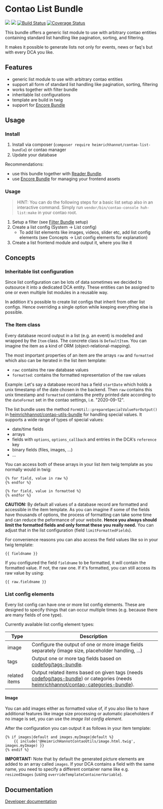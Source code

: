 # Contao List Bundle

[![](https://img.shields.io/packagist/v/heimrichhannot/contao-list-bundle.svg)](https://packagist.org/packages/heimrichhannot/contao-list-bundle)
[![](https://img.shields.io/packagist/dt/heimrichhannot/contao-list-bundle.svg)](https://packagist.org/packages/heimrichhannot/contao-list-bundle)
[![Build Status](https://travis-ci.org/heimrichhannot/contao-list-bundle.svg?branch=master)](https://travis-ci.org/heimrichhannot/contao-list-bundle)
[![Coverage Status](https://coveralls.io/repos/github/heimrichhannot/contao-list-bundle/badge.svg?branch=master)](https://coveralls.io/github/heimrichhannot/contao-list-bundle?branch=master)

This bundle offers a generic list module to use with arbitrary contao entities containing standard list handling like pagination, sorting, and filtering.

It makes it possible to generate lists not only for events, news or faq's but with every DCA you like.

## Features
- generic list module to use with arbitrary contao entities
- support all form of standard list handling like pagination, sorting, filtering
- works together with filter bundle
- inheritable list configurations
- template are build in twig
- support for [Encore Bundle](https://github.com/heimrichhannot/contao-encore-bundle)

## Usage

### Install

1. Install via composer (`composer require heimrichhannot/contao-list-bundle`) or contao manager
1. Update your database

Recommendations:
- use this bundle together with [Reader Bundle](https://github.com/heimrichhannot/contao-reader-bundle).
- use [Encore Bundle](https://github.com/heimrichhannot/contao-encore-bundle) for managing your frontend assets

### Usage

> HINT: You can do the following steps for a basic list setup also in an interactive command. Simply run `vendor/bin/contao-console huh-list:make` in your contao root.

1. Setup a filter (see [Filter Bundle](https://github.com/heimrichhannot/contao-filter-bundle) setup)
1. Create a list config (System -> List config)
    * To add list elements like images, videos, slider etc, add list config elements (see Concepts -> List config elements for explanation)
1. Create a list frontend module and output it, where you like it

## Concepts

### Inheritable list configuration

Since list configuration can be lots of data sometimes we decided to outsource it into a dedicated DCA entity.
These entities can be assigned to one or even multiple list modules in a reusable way.

In addition it's possible to create list configs that inherit from other list configs.
Hence overriding a single option while keeping everything else is possible.

### The Item class

Every database record output in a list (e.g. an event) is modelled and wrapped by the `Item` class. The concrete class is `DefaultItem`. You can imagine
the item as a kind of ORM (object-relational-mapping).

The most important properties of an item are the arrays `raw` and `formatted` which also can be iterated in the list item template:

- `raw`: contains the raw database values
- `formatted`: contains the formatted representation of the raw values

Example: Let's say a database record has a field `startDate` which holds a unix timestamp of the date chosen in the backend.
Then `raw` contains this unix timestamp and `formatted` contains the pretty printed date according to the `dateFormat` set in
the contao settings, i.e. "2020-09-12".

The list bundle uses the method `FormUtil::prepareSpecialValueForOutput()` in [heimrichhannot/contao-utils-bundle](https://github.com/heimrichhannot/contao-utils-bundle)
for handling special values. It supports a wide range of types of special values:
- date/time fields
- arrays
- fields with `options`, `options_callback` and entries in the DCA's `reference` key
- binary fields (files, images, ...)
- ...

You can access both of these arrays in your list item twig template as you normally would in twig:

```twig
{% for field, value in raw %}
{% endfor %}

{% for field, value in formatted %}
{% endfor %}
```

**CAUTION:** By default all values of a database record are formatted and accessible in the item template. As you can imagine
if some of the fields have thousands of options, the process of formatting can take some time and can reduce the peformance
of your website. **Hence you always should limit the formatted fields and only format these you really need.** You can adjust that
in the list configuration (field `limitFormattedFields`).

For convenience reasons you can also access the field values like so in your twig template:

```twig
{{ fieldname }}
```

If you configured the field `fieldname` to be formatted, it will contain the formatted value. If not, the raw one. If
it's formatted, you can still access its raw value by using:

```twig
{{ raw.fieldname }}
```

### List config elements

Every list config can have one or more list config elements. These are designed to specify things that can occur
multiple times (e.g. because there are many fields of one type).

Currently available list config element types:

Type          | Description
--------------|------------
image         | Configure the output of one or more image fields separately (image size, placeholder handling, ...)
tags          | Output one or more tag fields based on [codefog/tags-bundle](https://github.com/codefog/tags-bundle).
related items | Output related items based on given tags (needs [codefog/tags-bundle](https://github.com/codefog/tags-bundle)) or categories (needs [heimrichhannot/contao-categories-bundle](https://github.com/heimrichhannot/contao-categories-bundle)).

#### Image

You can add images either as formatted value of, if you also like to have additional features like image size processing
or automatic placeholders if no image is set, you can use the *image list config element*.

After the configuration you can output it as follows in your item template:

```twig
{% if images|default and images.myImage|default %}
    {{ include('@HeimrichHannotContaoUtils/image.html.twig', images.myImage) }}
{% endif %}
```

**IMPORTANT:** Note that by default the generated picture elements are added to an array called `images`. If your DCA
contains a field with the same name, you need to specify a different container name like e.g. `resizedImages`
(using `overrideTemplateContainerVariable`).

## Documentation

[Developer documentation](docs/developers.md)
